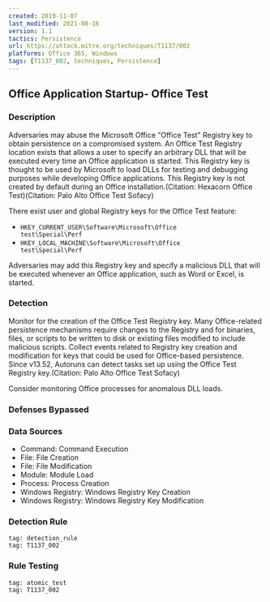 ```yaml
---
created: 2019-11-07
last_modified: 2021-08-16
version: 1.1
tactics: Persistence
url: https://attack.mitre.org/techniques/T1137/002
platforms: Office 365, Windows
tags: [T1137_002, techniques, Persistence]
---
```


## Office Application Startup- Office Test

### Description

Adversaries may abuse the Microsoft Office "Office Test" Registry key to obtain persistence on a compromised system. An Office Test Registry location exists that allows a user to specify an arbitrary DLL that will be executed every time an Office application is started. This Registry key is thought to be used by Microsoft to load DLLs for testing and debugging purposes while developing Office applications. This Registry key is not created by default during an Office installation.(Citation: Hexacorn Office Test)(Citation: Palo Alto Office Test Sofacy)

There exist user and global Registry keys for the Office Test feature:

* <code>HKEY_CURRENT_USER\Software\Microsoft\Office test\Special\Perf</code>
* <code>HKEY_LOCAL_MACHINE\Software\Microsoft\Office test\Special\Perf</code>

Adversaries may add this Registry key and specify a malicious DLL that will be executed whenever an Office application, such as Word or Excel, is started.

### Detection

Monitor for the creation of the Office Test Registry key. Many Office-related persistence mechanisms require changes to the Registry and for binaries, files, or scripts to be written to disk or existing files modified to include malicious scripts. Collect events related to Registry key creation and modification for keys that could be used for Office-based persistence. Since v13.52, Autoruns can detect tasks set up using the Office Test Registry key.(Citation: Palo Alto Office Test Sofacy)

Consider monitoring Office processes for anomalous DLL loads.

### Defenses Bypassed



### Data Sources

  - Command: Command Execution
  -  File: File Creation
  -  File: File Modification
  -  Module: Module Load
  -  Process: Process Creation
  -  Windows Registry: Windows Registry Key Creation
  -  Windows Registry: Windows Registry Key Modification
### Detection Rule

```query
tag: detection_rule
tag: T1137_002
```

### Rule Testing

```query
tag: atomic_test
tag: T1137_002
```
